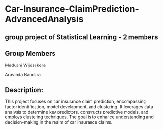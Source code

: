 # Car-Insurance-ClaimPrediction-AdvancedAnalysis
## group project of Statistical Learning - 2 members
## Group Members
Madushi Wijesekera

Aravinda Bandara

## Description:
This project focuses on car insurance claim prediction, encompassing factor identification, model development, and clustering. It leverages data analysis to determine key predictors, constructs predictive models, and employs clustering techniques. The goal is to enhance understanding and decision-making in the realm of car insurance claims.
